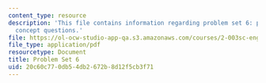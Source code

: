 ```yaml
---
content_type: resource
description: 'This file contains information regarding problem set 6: problems and
  concept questions.'
file: https://ol-ocw-studio-app-qa.s3.amazonaws.com/courses/2-003sc-engineering-dynamics-fall-2011/20c60c770db54db2672b8d12f5cb3f71_MIT2_003SCF11_pset6.pdf
file_type: application/pdf
resourcetype: Document
title: Problem Set 6
uid: 20c60c77-0db5-4db2-672b-8d12f5cb3f71
---
```

